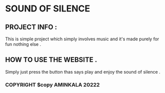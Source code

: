 # SOUND OF SILENCE
##  PROJECT INFO :
This is  simple project which simply involves music and it's made purely for fun nothing else .
## HOW TO USE THE WEBSITE .
Simply just press the button thas says play and enjoy the sound of silence .
### COPYRIGHT $copy AMINKALA 20222
